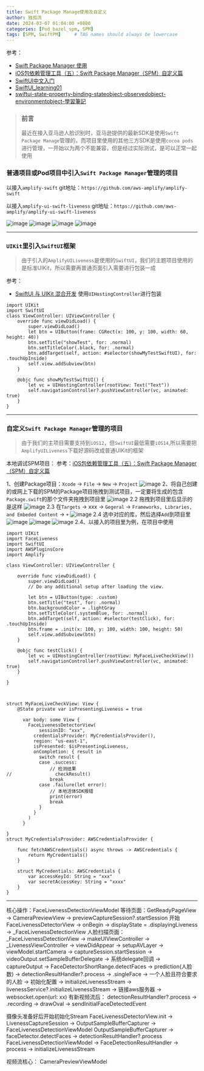 ```yaml
---
title: Swift Package Manage使用及自定义
author: 独孤流
date: 2024-03-07 01:04:00 +0800
categories: [Pod_bazel_spm, SPM]
tags: [SPM, SwiftPM]     # TAG names should always be lowercase
---
```


参考：
- [Swift Package Manager 使用](https://juejin.cn/post/6871489791213436941)
- [iOS包依赖管理工具（五）：Swift Package Manager（SPM）自定义篇](https://www.jianshu.com/p/420d00b0bdca)
- [SwiftUI中文入门](https://goswiftui.com/swiftui-tutoria/)
- [SwiftUI_learning01](https://github.com/jasonyen1009/SwiftUI_learning01)
- [swiftui-state-property-binding-stateobject-observedobject-environmentobject-學習筆記](https://medium.com/%E5%BD%BC%E5%BE%97%E6%BD%98%E7%9A%84-swift-ios-app-%E9%96%8B%E7%99%BC%E6%95%99%E5%AE%A4/swiftui-state-property-binding-stateobject-observedobject-environmentobject-%E5%AD%B8%E7%BF%92%E7%AD%86%E8%A8%98-b4366f87f4f4)

> ### 前言
> 最近在接入亚马逊人脸识别时，亚马逊提供的最新SDK是使用`Swift Package Manage`管理的，而项目里使用的其他三方SDK是使用`cocoa pods`进行管理，一开始以为两个不能兼容，但是经过实际测试，是可以正常一起使用

### 普通项目或Pod项目中引入`Swift Package Manager`管理的项目

以接入`amplify-swift`
git地址：`https://github.com/aws-amplify/amplify-swift`

以接入`amplify-ui-swift-liveness`
git地址：`https://github.com/aws-amplify/amplify-ui-swift-liveness`

![image](/assets/img/pod/spm1-01.png)
![image](/assets/img/pod/spm1-02.png)
![image](/assets/img/pod/spm1-03.png)
![image](/assets/img/pod/spm1-04.png)

----
### `UIKit`里引入`SwiftUI`框架
> 由于引入的`AmplifyUILiveness`是使用的`SwiftUI`，我们的主题项目使用的是标准UIKit，所以需要再普通页面引入需要进行包装一成

参考：
- [SwiftUI 与 UIKit 混合开发](https://coderjtao.github.io/2020/08/30/SwiftUI-%E4%B8%8E-UIKit-%E6%B7%B7%E5%90%88%E5%BC%80%E5%8F%91/)
使用`UIHostingController`进行包装
```
import UIKit
import SwiftUI
class ViewController: UIViewController {
    override func viewDidLoad() {
        super.viewDidLoad()
        let btn = UIButton(frame: CGRect(x: 100, y: 100, width: 60, height: 40))
        btn.setTitle("showTest", for: .normal)
        btn.setTitleColor(.black, for: .normal)
        btn.addTarget(self, action: #selector(showMyTestSwiftUI), for: .touchUpInside)
        self.view.addSubview(btn)
    }
    
    @objc func showMyTestSwiftUI() {
        let vc = UIHostingController(rootView: Text("Text"))
        self.navigationController?.pushViewController(vc, animated: true)
    }
}
```
----
### 自定义`Swift Package Manager`管理的项目
> 由于我们的主项目需要支持到`iOS12`，但`SwiftUI`最低需要`iOS14`,所以需要把`AmplifyUILiveness`下载好源码改成普通UIKit的框架

本地调试SPM项目：
参考：[iOS包依赖管理工具（五）：Swift Package Manager（SPM）自定义篇](https://www.jianshu.com/p/420d00b0bdca)

1、创建Package项目：`Xcode` -> `File` -> `New` -> `Project`
![image](/assets/img/pod/spm1-local-1.png)
2、将自己创建的或网上下载的SPM的Package项目拖拽到测试项目，一定要将生成的包含`Package.swift`的那个文件夹拖拽到项目里
![image](/assets/img/pod/spm1-local-2.png)
2.2 拖拽到项目里后显示的是这样
![image](/assets/img/pod/spm1-local-3.png)
2.3 在`Targets` -> xxx -> `Gegeral` -> `Frameworks, Libraries, and Embeded Content` -> `+`
![image](/assets/img/pod/spm1-local-4.png)
2.4 选中对应的库，然后选择`Add`到项目里
![image](/assets/img/pod/spm1-local-5.png)
![image](/assets/img/pod/spm1-local-6.png)
![image](/assets/img/pod/spm1-local-7.png)
2.4、以接入的项目里为例，在项目中使用
```
import UIKit
import FaceLiveness
import SwiftUI
import AWSPluginsCore
import Amplify

class ViewController: UIViewController {

    override func viewDidLoad() {
        super.viewDidLoad()
        // Do any additional setup after loading the view.
        
        let btn = UIButton(type: .custom)
        btn.setTitle("test", for: .normal)
        btn.backgroundColor = .lightGray
        btn.setTitleColor(.systemBlue, for: .normal)
        btn.addTarget(self, action: #selector(testClick), for: .touchUpInside)
        btn.frame = .init(x: 100, y: 100, width: 100, height: 50)
        self.view.addSubview(btn)
    }

    @objc func testClick() {
        let vc = UIHostingController(rootView: MyFaceLiveCheckView())
        self.navigationController?.pushViewController(vc, animated: true)
    }
    
}



struct MyFaceLiveCheckView: View {
    @State private var isPresentingLiveness = true
        
      var body: some View {
        FaceLivenessDetectorView(
            sessionID: "xxx",
          credentialsProvider: MyCredentialsProvider(),
          region: "us-east-1",
          isPresented: $isPresentingLiveness,
          onCompletion: { result in
            switch result {
            case .success:
                // 检测结果
//                checkResult()
                break
            case .failure(let error):
                // 本地活体SDK报错
                print(error)
                break
            }
          }
        )
      }
    
}
struct MyCredentialsProvider: AWSCredentialsProvider {
    
    func fetchAWSCredentials() async throws -> AWSCredentials {
        return MyCredentials()
    }
    
    struct MyCredentials: AWSCredentials {
        var accessKeyId: String = "xxx"
        var secretAccessKey: String = "xxxx"
    }
}

```
---

核心操作：FaceLivenessDetectionViewModel
等待页面：GetReadyPageView -> CameraPreviewView -> previewCaptureSession?.startSession
开始 FaceLivenessDetectorView -> onBegin -> displayState = .displayingLiveness -> _FaceLivenessDetectionView
人脸扫描页面：
_FaceLivenessDetectionView -> makeUIViewController -> _LivenessViewController -> viewDidAppear -> setupAVLayer
-> viewModel.startCamera -> captureSession.startSession ->  videoOutput.setSampleBufferDelegate 
-> 系统delegate回调 -> captureOutput -> FaceDetectorShortRange.detectFaces -> prediction(人脸数) -> detectionResultHandler?.process -> .singleFace -> 
一个人脸且符合要求的人脸 -> 初始化配置 -> initializeLivenessStream -> livenessService?.initializeLivenessStream -> 链接aws服务器 -> websocket.open(url: xx)
有新视频流后：
detectionResultHandler?.process -> .recording -> drawOval -> sendInitialFaceDetectedEvent


摄像头准备好后开始初始化Stream
FaceLivenessDetectorView.init -> LivenessCaptureSession -> OutputSampleBufferCapturer -> FaceLivenessDetectionViewModel
OutputSampleBufferCapturer -> faceDetector.detectFaces -> detectionResultHandler?.process
FaceLivenessDetectionViewModel -> FaceDetectionResultHandler -> process -> initializeLivenessStream

视频流核心：
CameraPreviewViewModel